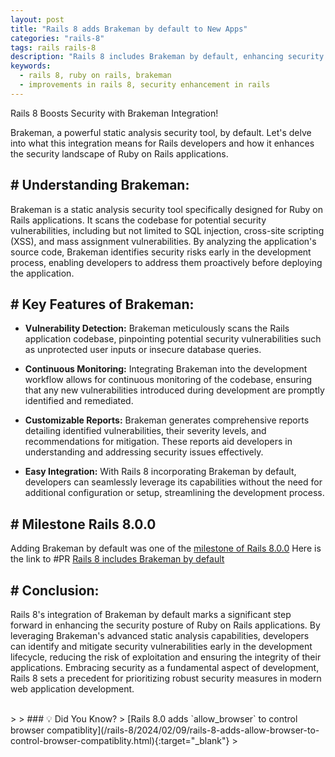 ```yaml
---
layout: post
title: "Rails 8 adds Brakeman by default to New Apps"
categories: "rails-8"
tags: rails rails-8
description: "Rails 8 includes Brakeman by default, enhancing security."
keywords:
  - rails 8, ruby on rails, brakeman
  - improvements in rails 8, security enhancement in rails
---
```


Rails 8 Boosts Security with Brakeman Integration!

Brakeman, a powerful static analysis security tool, by default. Let's delve into what this integration means for Rails developers and how it enhances the security landscape of Ruby on Rails applications.

## # Understanding Brakeman:

Brakeman is a static analysis security tool specifically designed for Ruby on Rails applications. It scans the codebase for potential security vulnerabilities, including but not limited to SQL injection, cross-site scripting (XSS), and mass assignment vulnerabilities. By analyzing the application's source code, Brakeman identifies security risks early in the development process, enabling developers to address them proactively before deploying the application.

## # Key Features of Brakeman:

- **Vulnerability Detection:**
  Brakeman meticulously scans the Rails application codebase, pinpointing potential security vulnerabilities such as unprotected user inputs or insecure database queries.

- **Continuous Monitoring:**
  Integrating Brakeman into the development workflow allows for continuous monitoring of the codebase, ensuring that any new vulnerabilities introduced during development are promptly identified and remediated.

- **Customizable Reports:**
  Brakeman generates comprehensive reports detailing identified vulnerabilities, their severity levels, and recommendations for mitigation. These reports aid developers in understanding and addressing security issues effectively.

- **Easy Integration:**
  With Rails 8 incorporating Brakeman by default, developers can seamlessly leverage its capabilities without the need for additional configuration or setup, streamlining the development process.

## # Milestone Rails 8.0.0
Adding Brakeman by default was one of the [milestone of Rails 8.0.0](https://github.com/rails/rails/issues/50501)
Here is the link to #PR [Rails 8 includes Brakeman by default](https://github.com/rails/rails/pull/50507)

## # Conclusion:
Rails 8's integration of Brakeman by default marks a significant step forward in enhancing the security posture of Ruby on Rails applications. By leveraging Brakeman's advanced static analysis capabilities, developers can identify and mitigate security vulnerabilities early in the development lifecycle, reducing the risk of exploitation and ensuring the integrity of their applications. Embracing security as a fundamental aspect of development, Rails 8 sets a precedent for prioritizing robust security measures in modern web application development.

<br/>
>
> ### 💡 Did You Know?
> [Rails 8.0 adds `allow_browser` to control browser compatiblity](/rails-8/2024/02/09/rails-8-adds-allow-browser-to-control-browser-compatiblity.html){:target="_blank"}
>
